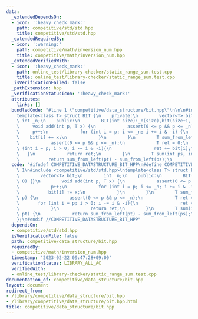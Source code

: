 ```yaml
---
data:
  _extendedDependsOn:
  - icon: ':heavy_check_mark:'
    path: competitive/std/std.hpp
    title: competitive/std/std.hpp
  _extendedRequiredBy:
  - icon: ':warning:'
    path: competitive/math/inversion_num.hpp
    title: competitive/math/inversion_num.hpp
  _extendedVerifiedWith:
  - icon: ':heavy_check_mark:'
    path: online_test/library-checker/static_range_sum.test.cpp
    title: online_test/library-checker/static_range_sum.test.cpp
  _isVerificationFailed: false
  _pathExtension: hpp
  _verificationStatusIcon: ':heavy_check_mark:'
  attributes:
    links: []
  bundledCode: "#line 1 \"competitive/data_structure/bit.hpp\"\n\n\n#include <competitive/std/std.hpp>\n\
    template<class T> struct BIT {\n    private:\n        vector<T> bit;\n       \
    \ int _n;\n    public:\n        BIT(int size):_n(size),bit(size+1, 0) {}\n   \
    \     void add(int p, T x) {\n            assert(0 <= p && p <= _n);\n       \
    \     p++;\n            for (int i = p; i <= _n; i += i & -i) {\n            \
    \    bit[i] += x;\n            }\n        }\n        T sum_from_left(int p) {\n\
    \            assert(0 <= p && p <= _n);\n            T ret = 0;\n            for\
    \ (int i = p; i > 0; i -= i & -i){\n                ret += bit[i];\n         \
    \   }\n            return ret;\n        }\n        T sum(int ps, int pt) {\n \
    \           return sum_from_left(pt) - sum_from_left(ps);\n        }\n};\n\n"
  code: "#ifndef COMPETITIVE_DATASTRUCTURE_BIT_HPP\n#define COMPETITIVE_DATASTRUCTURE_BIT_HPP\
    \ 1\n#include <competitive/std/std.hpp>\ntemplate<class T> struct BIT {\n    private:\n\
    \        vector<T> bit;\n        int _n;\n    public:\n        BIT(int size):_n(size),bit(size+1,\
    \ 0) {}\n        void add(int p, T x) {\n            assert(0 <= p && p <= _n);\n\
    \            p++;\n            for (int i = p; i <= _n; i += i & -i) {\n     \
    \           bit[i] += x;\n            }\n        }\n        T sum_from_left(int\
    \ p) {\n            assert(0 <= p && p <= _n);\n            T ret = 0;\n     \
    \       for (int i = p; i > 0; i -= i & -i){\n                ret += bit[i];\n\
    \            }\n            return ret;\n        }\n        T sum(int ps, int\
    \ pt) {\n            return sum_from_left(pt) - sum_from_left(ps);\n        }\n\
    };\n#endif //COMPETITIVE_DATASTRUCTURE_BIT_HPP"
  dependsOn:
  - competitive/std/std.hpp
  isVerificationFile: false
  path: competitive/data_structure/bit.hpp
  requiredBy:
  - competitive/math/inversion_num.hpp
  timestamp: '2023-02-22 09:47:28+09:00'
  verificationStatus: LIBRARY_ALL_AC
  verifiedWith:
  - online_test/library-checker/static_range_sum.test.cpp
documentation_of: competitive/data_structure/bit.hpp
layout: document
redirect_from:
- /library/competitive/data_structure/bit.hpp
- /library/competitive/data_structure/bit.hpp.html
title: competitive/data_structure/bit.hpp
---
```

